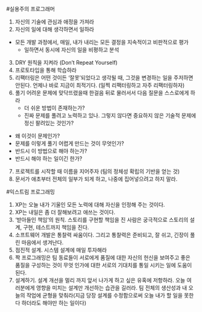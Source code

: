 #실용주의 프로그래머

1. 자신의 기술에 관심과 애정을 가져라
2. 자신의 일에 대해 생각하면서 일하라
- 모든 개발 과정에서, 매일, 내가 내리는 모든 결정을 지속적이고 비판적으로 평가
	- 일하면서 동시에 자신의 일을 비평하고 분석 
3. DRY 원칙을 지켜라 (Don’t Repeat Yourself)
4. 프로토타입을 통해 학습하라 
5. 리팩터링은 어떤 것이든 ‘잘못’되었다고 생각될 때, 그것을 변경하는 일을 주저하면 안된다. 언제나 바로 지금이 최적기다. (일찍 리팩터링하고 자주 리팩터링하자) 
6. 풀기 어려운 문제에 맞닥뜨렸을때 한걸음 뒤로 물러서서 다음 질문을 스스로에게 하라 
	- 더 쉬운 방법이 존재하는가?
	- 진짜 문제를 풀려고 노력하고 있나. 그렇지 않다면 중요하지 않은 기술적 문제에 정신
  팔려있는 것인가?
- 왜 이것이 문제인가?
- 문제를 이렇게 풀기 어렵게 만드는 것이 무엇인가?
- 반드시 이 방법으로 해야 하는가?
- 반드시 해야 하는 일이긴 한가? 
7. 프로젝트를 시작할 때 이름을 지어주자 (팀의 정체성 확립의 기반을 얻는 것) 
8. 문서가 애초부터 전체의 일부가 되게 하고, 나중에 집어넣으려고 하지 말라. 

#익스트림 프로그래밍 

1. XP는 오늘 내가 기울인 모든 노력에 대해 자신을 인정해 주는 것이다. 
2. XP는 내일은 좀 더 잘해보려고 애쓰는 것이다.
3. ‘받아들인 책임’의 원칙. 스토리를 구현할 책임을 진 사람은 궁극적으로 스토리의 설계, 구현, 테스트까지 책임을 진다. 
4. 소프트웨어 개발은 통찰력 싸움이다. 그리고 통찰력은 준비되고, 잘 쉬고, 긴장이 풀린 마음에서 생겨난다. 
5. 점진적 설계. 시스템 설계에 매일 투자해라 
6. 짝 프로그래밍은 팀 동료들이 서로에게 품질에 대한 자신의 헌신을 보여주고 좋은 품질을 구성하는 것이 무엇 인가에 대한 서로의 기대치를 통일 시키는 일에 도움이 된다. 
7. 설계하기.  설계 개선을 멀리 까지 앞서 나가게 하고 싶은 유혹에 저항하라. 오늘 여러분에게 영향을 미치는 설계만 개선하는 습관을 길러라. 팀 전체의 생산성과 내 오늘의 작업에 균형을 맞춰라(지금 당장 설계를 수정함으로써 오늘 내가 할 일을 못한다 하더라도 해야만 하는 일이다)  

